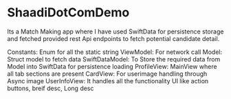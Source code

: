 # ShaadiDotComDemo
Its a Match Making app where I have used SwiftData for persistence storage and fetched provided rest Api endpoints to fetch potential candidate detail.

Constants: Enum for all the static string
ViewModel: For network call
Model: Struct model to fetch data
SwiftDataModel: To Store the required data from Model into SwiftData for persistence loading
ProfileView: MainView where all tab sections are present
CardView: For userimage handling through Async image
UserInfoView: It handles all the functionality UI like action buttons, breif desc, Long desc
